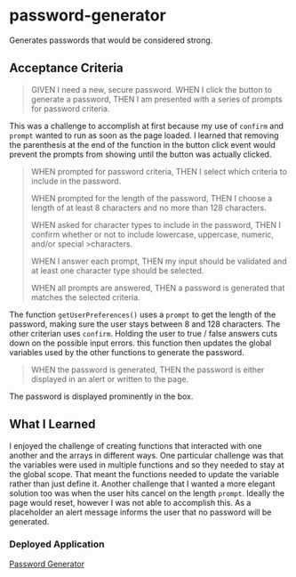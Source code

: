 # password-generator
Generates passwords that would be considered strong. 
## Acceptance Criteria
>GIVEN I need a new, secure password.
>WHEN I click the button to generate a password,
>THEN I am presented with a series of prompts for password criteria.

This was a challenge to accomplish at first because my use of `confirm` and `prompt` wanted to run as soon as the page loaded. I learned that removing the parenthesis at the end of the function in the button click event would prevent the prompts from showing until the button was actually clicked.

>WHEN prompted for password criteria,
>THEN I select which criteria to include in the password.
>
>WHEN prompted for the length of the password,
>THEN I choose a length of at least 8 characters and no more than 128 characters.
>
>WHEN asked for character types to include in the password,
>THEN I confirm whether or not to include lowercase, uppercase, numeric, and/or special >characters.
>
>WHEN I answer each prompt,
>THEN my input should be validated and at least one character type should be selected.
>
>WHEN all prompts are answered,
>THEN a password is generated that matches the selected criteria.

The function `getUserPreferences()` uses a `prompt` to get the length of the password, making sure the user stays between 8 and 128 characters. The other criterian uses `confirm`. Holding the user to true / false answers cuts down on the possible input errors. this function then updates the global variables used by the other functions to generate the password.

>WHEN the password is generated,
>THEN the password is either displayed in an alert or written to the page.

The password is displayed prominently in the box.

## What I Learned

I enjoyed the challenge of creating functions that interacted with one another and the arrays in different ways. One particular challenge was that the variables were used in multiple functions and so they needed to stay at the global scope. That meant the functions needed to update the variable rather than just define it. Another challenge that I wanted a more elegant solution too was when the user hits cancel on the length `prompt`. Ideally the page would reset, however I was not able to accomplish this. As a placeholder an alert message informs the user that no password will be generated.

### Deployed Application

[Password Generator](https://torysnopl.github.io/password-generator/)


